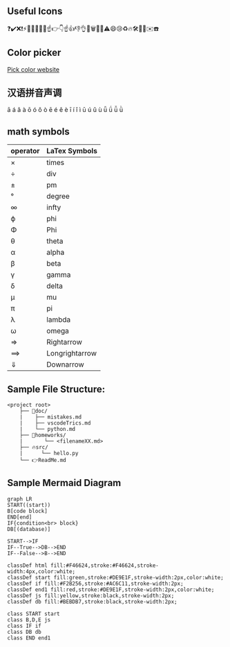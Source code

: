## Useful Icons

❓✔️❌❗️⚡️📄📝📌🔨💡☝️👉👇☝️👍👎👌💾🗑🐛📒⚠️😄😢♻️🔥🛠📐🎯✉️☎️

## Color picker
[Pick color website](https://www.webfx.com/web-design/color-picker/)

## 汉语拼音声调
ā á ǎ à
ō ó ǒ ò
ē é ě è
ī í ǐ ì
ū ú ǔ ù
ǖ ǘ ǚ ǜ

## math symbols
|operator | LaTex Symbols |
|---------|---------------|
× | times
÷ | div
± | pm
° | degree
∞ | infty
ϕ | phi
Φ | Phi
θ | theta
α | alpha
β | beta
γ | gamma
δ | delta
μ | mu
π | pi
λ | lambda
ω | omega
⇒ | Rightarrow
⟹| Longrightarrow
⇓ | Downarrow

## Sample File Structure:

```output
<project root>
    ├── 📝doc/
    |    ├── mistakes.md 
    |    ├── vscodeTrics.md 
    |    └── python.md 
    ├── 🔨homeworks/
    |       └── <filenameXX.md>
    ├── 🔥src/
    |      └── hello.py 
    └── 👉ReadMe.md
```

## Sample Mermaid Diagram

```mermaid
graph LR
START((start))
B[code block]
END[end]
IF{condition<br> block}
DB[(database)]

START-->IF
IF--True-->DB-->END
IF--False-->B-->END

classDef html fill:#F46624,stroke:#F46624,stroke-width:4px,color:white;
classDef start fill:green,stroke:#DE9E1F,stroke-width:2px,color:white;
classDef if fill:#F2B256,stroke:#AC6C11,stroke-width:2px;
classDef end1 fill:red,stroke:#DE9E1F,stroke-width:2px,color:white;
classDef js fill:yellow,stroke:black,stroke-width:2px;
classDef db fill:#BEBDB7,stroke:black,stroke-width:2px;

class START start
class B,D,E js
class IF if
class DB db
class END end1
```


